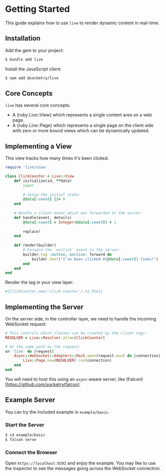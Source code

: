 # Getting Started

This guide explains how to use `live` to render dynamic content in real-time.

## Installation

Add the gem to your project:

~~~ bash
$ bundle add live
~~~

Install the JavaScript client:

~~~ bash
$ npm add @socketry/live
~~~

## Core Concepts

`live` has several core concepts:

- A {ruby Live::View} which represents a single content area on a web page.
- A {ruby Live::Page} which represents a single page on the client side with zero or more bound views which can be dynamically updated.

## Implementing a View

This view tracks how many times it's been clicked.

~~~ ruby
require 'live/view'

class ClickCounter < Live::View
	def initialize(id, **data)
		super
		
		# Setup the initial state:
		@data[:count] ||= 0
	end
	
	# Handle a client event which was forwarded to the server:
	def handle(event, details)
		@data[:count] = Integer(@data[:count]) + 1
		
		replace!
	end
	
	def render(builder)
		# Forward the `onclick` event to the server:
		builder.tag :button, onclick: forward do
			builder.text("I've been clicked #{@data[:count]} times!")
		end
	end
end

~~~

Render the tag in your view layer:

~~~ ruby
#{ClickCounter.new('click-counter').to_html}
~~~

## Implementing the Server

On the server side, in the controller layer, we need to handle the incoming WebSocket request:

~~~ ruby
# This controls which classes can be created by the client tags:
RESOLVER = Live::Resolver.allow(ClickCounter)

# At the same path as the request:
on 'live' do |request|
	Async::WebSocket::Adapters::Rack.open(request.env) do |connection|
		Live::Page.new(RESOLVER).run(connection)
	end
end
~~~

You will need to host this using an `async`-aware server, like (Falcon)[https://github.com/socketry/falcon].

## Example Server

You can try the included example in `example/basic`.

### Start the Server

``` bash
$ cd example/basic
$ falcon serve
```

### Connect the Browser

Open `https://localhost:9292` and enjoy the example. You may like to use the inspector to see the messages going across the WebSocket connection.
